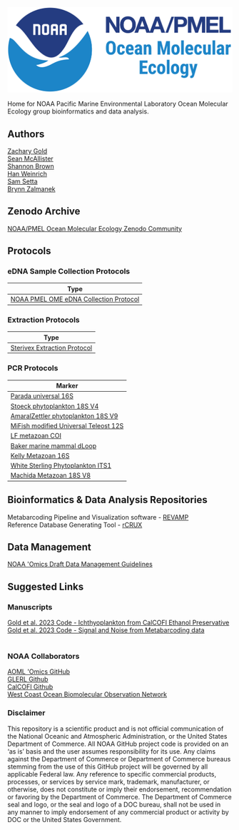
![NOAA PMEL Ocean Molecular Ecology Group ](NOAA-Lockup-PMEL-OME_horz.png)

Home for NOAA Pacific Marine Environmental Laboratory Ocean Molecular Ecology group bioinformatics and data analysis. <br>

## Authors
[Zachary Gold](https://github.com/marinednadude/) <br>
[Sean McAllister](https://github.com/McAllister-NOAA/) <br>
[Shannon Brown](https://github.com/Brown-NOAA)<br>
[Han Weinrich](https://github.com/HanWeinrich)<br>
[Sam Setta](https://github.com/DiatomSetta)<br>
[Brynn Zalmanek](https://github.com/brynnz22)

## Zenodo Archive
[NOAA/PMEL Ocean Molecular Ecology Zenodo Community](https://zenodo.org/communities/noaa_ome/)

## Protocols

### eDNA Sample Collection Protocols
|Type|
|--------|
|[NOAA PMEL OME eDNA Collection Protocol](https://github.com/marinednadude/NOAA-PMEL-OME_eDNA_Collection_Protocol_CTD/blob/34e0e067043efa2bf1a83b1f9e517a58d44f69d6/NOAA-PMEL-OME_eDNA_Collection_Protocol_CTD.md)|

### Extraction Protocols
|Type|
|--------|
|[Sterivex Extraction Protocol](https://github.com/marinednadude/NOAA-PMEL-OME_Extraction_Protocol_Sterivex_Centrifuge/blob/main/NOAA-PMEL-OME_Extraction_Protocol_Sterivex_Centrifuge.md)|

### PCR Protocols
|Marker|
|--------|
|[Parada universal 16S](https://github.com/marinednadude/NOAA-PMEL-OME-Parada-universal-16S-PCR-Protocol-BeBOP/blob/main/NOAA-PMEL-OME-Parada-universal-16S-PCR-Protocol-BeBOP.md) |
|[Stoeck phytoplankton 18S V4](https://github.com/marinednadude/NOAA-PMEL-OME-Stoeck-phytoplankton-18S-V4-PCR-Protocol-BeBOP/blob/main/NOAA-PMEL-OME-Stoeck-NCOG-phytoplankton-18S-V4-PCR-Protocol-BeBOP.md)|
|[AmaralZettler phytoplankton 18S V9](https://github.com/marinednadude/NOAA-PMEL-OME-AmaralZettler-phytoplankton-18S-V9-PCR-Protocol-BeBOP/blob/main/NOAA-PMEL-OME-AmaralZettler-phytoplankton-18S-V9-PCR-Protocol-BeBOP.md)|
|[MiFish modified Universal Teleost 12S](https://github.com/marinednadude/NOAA-PMEL-OME-MiFish-mod-Universal-Teleost-12S-PCR-Protocol-BeBOP/blob/main/NOAA-PMEL-OME-MiFish-mod-Universal-Teleost-12S-PCR-Protocol-BeBOP.md)|
|[LF metazoan COI](https://github.com/marinednadude/NOAA-PMEL-OME-LF-metazoan-COI-PCR-Protocol-BeBOP/blob/main/NOAA-PMEL-OME-LF-metazoan-COI-PCR-Protocol-BeBOP.md)|
|[Baker marine mammal dLoop](https://github.com/marinednadude/NOAA-PMEL-OME-Baker-marmam-dLoop-PCR-Protocol-BeBOP/blob/main/NOAA-PMEL-OME-Baker-marmam-dLoop-PCR-Protocol-BeBOP.md)|
|[Kelly Metazoan 16S](https://github.com/marinednadude/NOAA-PMEL-OME-Kelly-Metazoan-16S-PCR-Protocol-BeBOP-/blob/main/NOAA-PMEL-OME-Kelly-Metazoan-16S-PCR-Protocol-BeBOP.md)|
|[White Sterling Phytoplankton ITS1](https://github.com/marinednadude/NOAA-PMEL-OME-WhiteSterling-phytoplankton-ITS1-PCR-Protocol-BeBOP/blob/main/NOAA-PMEL-OME-WhiteSterling-phytoplankton-ITS1-PCR-Protocol-BeBOP.md)|
|[Machida Metazoan 18S V8](https://github.com/marinednadude/NOAA-PMEL-OME-Machida-Metazoan-18S-V8-PCR-Protocol-BeBOP/blob/main/NOAA-PMEL-OME-Machida-Metazoan-18S-V8-PCR-Protocol-BeBOP.md)|


## Bioinformatics & Data Analysis Repositories
Metabarcoding Pipeline and Visualization software - [REVAMP](https://github.com/McAllister-NOAA/REVAMP) <br>
Reference Database Generating Tool - [rCRUX](https://github.com/CalCOFI/rCRUX) <br>

## Data Management
[NOAA 'Omics Draft Data Management Guidelines](https://github.com/aomlomics/omics-data-management) <br>

## Suggested Links

### Manuscripts
[Gold et al. 2023 Code - Ichthyoplankton from CalCOFI Ethanol Preservative](https://github.com/CalCOFI/CalCOFI_eDNA) <br>
[Gold et al. 2023 Code - Signal and Noise from Metabarcoding data](https://github.com/zjgold/Metabarcodings_Signal_from_Noise) <br>
<br>

### NOAA Collaborators
[AOML 'Omics GitHub](https://github.com/aomlomics/) <br>
[GLERL Github](https://github.com/NOAA-GLERL) <br>
[CalCOFI Github](https://github.com/CalCOFI/) <br>
[West Coast Ocean Biomolecular Observation Network](https://evsatt.github.io/WC-OBON_Website/) <br>

### Disclaimer
This repository is a scientific product and is not official communication of the National Oceanic and
Atmospheric Administration, or the United States Department of Commerce. All NOAA GitHub project
code is provided on an ‘as is’ basis and the user assumes responsibility for its use. Any claims against the
Department of Commerce or Department of Commerce bureaus stemming from the use of this GitHub
project will be governed by all applicable Federal law. Any reference to specific commercial products,
processes, or services by service mark, trademark, manufacturer, or otherwise, does not constitute or
imply their endorsement, recommendation or favoring by the Department of Commerce. The Department
of Commerce seal and logo, or the seal and logo of a DOC bureau, shall not be used in any manner to
imply endorsement of any commercial product or activity by DOC or the United States Government.

